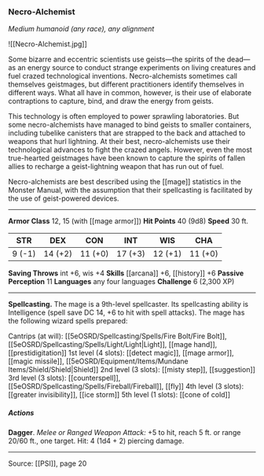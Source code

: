 ### Necro-Alchemist
_Medium humanoid (any race), any alignment_

![[Necro-Alchemist.jpg]]

Some bizarre and eccentric scientists use geists—the spirits of the dead—as an energy source to conduct strange experiments on living creatures and fuel crazed technological inventions. Necro-alchemists sometimes call themselves geistmages, but different practitioners identify themselves in different ways. What all have in common, however, is their use of elaborate contraptions to capture, bind, and draw the energy from geists.

This technology is often employed to power sprawling laboratories. But some necro-alchemists have managed to bind geists to smaller containers, including tubelike canisters that are strapped to the back and attached to weapons that hurl lightning. At their best, necro-alchemists use their technological advances to fight the crazed angels. However, even the most true-hearted geistmages have been known to capture the spirits of fallen allies to recharge a geist-lightning weapon that has run out of fuel.

Necro-alchemists are best described using the [[mage]] statistics in the Monster Manual, with the assumption that their spellcasting is facilitated by the use of geist-powered devices.



---

**Armor Class** 12, 15 (with [[mage armor]])
**Hit Points** 40 (9d8)
**Speed** 30 ft.

| STR     | DEX     | CON     | INT     | WIS     | CHA     |
|---------|---------|---------|---------|---------|---------|
| 9 (-1) | 14 (+2) | 11 (+0) | 17 (+3) | 12 (+1) | 11 (+0) |

**Saving Throws** int +6, wis +4
**Skills** [[arcana]] +6, [[history]] +6
**Passive Perception** 11
**Languages** any four languages
**Challenge** 6 (2,300 XP)

---

**Spellcasting.** The mage is a 9th-level spellcaster. Its spellcasting ability is Intelligence (spell save DC 14, +6 to hit with spell attacks). The mage has the following wizard spells prepared:

Cantrips (at will): [[5eOSRD/Spellcasting/Spells/Fire Bolt/Fire Bolt]], [[5eOSRD/Spellcasting/Spells/Light/Light|Light]], [[mage hand]], [[prestidigitation]]
1st level (4 slots): [[detect magic]], [[mage armor]], [[magic missile]], [[5eOSRD/Equipment/Items/Mundane Items/Shield/Shield|Shield]]
2nd level (3 slots): [[misty step]], [[suggestion]]
3rd level (3 slots): [[counterspell]], [[5eOSRD/Spellcasting/Spells/Fireball/Fireball]], [[fly]]
4th level (3 slots): [[greater invisibility]], [[ice storm]]
5th level (1 slots): [[cone of cold]]

##### Actions
**Dagger**. _Melee or Ranged Weapon Attack:_ +5 to hit, reach 5 ft. or range 20/60 ft., one target. Hit: 4 (1d4 + 2) piercing damage.


---

Source: [[PSI]], page 20